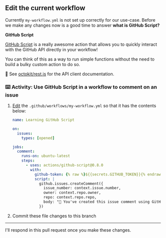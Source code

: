 ## Edit the current workflow

Currently `my-workflow.yml` is not set up correctly for our use-case. Before we make any changes now is a good time to answer **what is GitHub Script?**

**GitHub Script**

[GitHub Script](https://github.com/actions/github-script) is a really awesome action that allows you to quickly interact with the GitHub API directly in your workflow!

You can think of this as a way to run simple functions without the need to build a bulky custom action to do so.

📖 See [octokit/rest.js](https://octokit.github.io/rest.js/) for the API client
documentation.

### :keyboard: Activity: Use GitHub Script in a workflow to comment on an issue

1. [Edit]({{workflowFile}}) the `.github/workflows/my-workflow.yml` so that it has the contents below:

   ```yaml
   name: Learning GitHub Script

   on:
     issues:
       types: [opened]

   jobs:
     comment:
       runs-on: ubuntu-latest
       steps:
         - uses: actions/github-script@0.8.0
           with:
             github-token: {% raw %}${{secrets.GITHUB_TOKEN}}{% endraw %}
             script: |
               github.issues.createComment({
                 issue_number: context.issue.number,
                 owner: context.repo.owner,
                 repo: context.repo.repo,
                 body: "🎉 You've created this issue comment using GitHub Script!!!"
               })
   ```

1. Commit these file changes to this branch

---

I'll respond in this pull request once you make these changes.
